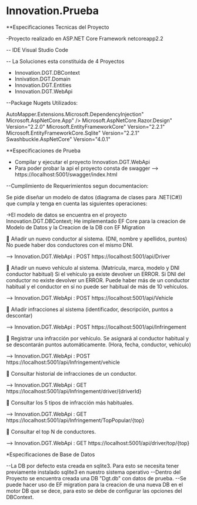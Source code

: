 # Innovation.Prueba

**Especificaciones Tecnicas del Proyecto

-Proyecto realizado en ASP.NET Core Framework netcoreapp2.2

-- IDE Visual Studio Code

-- La Soluciones esta constituida de 4 Proyectos

- Innovation.DGT.DBContext
- Innivation.DGT.Domain
- Innovation.DGT.Entities
- Innovation.DGT.WebApi

--Package Nugets Utilizados:


AutoMapper.Extensions.Microsoft.DependencyInjection" 
Microsoft.AspNetCore.App" />
Microsoft.AspNetCore.Razor.Design" Version="2.2.0" 
Microsoft.EntityFrameworkCore" Version="2.2.1"
Microsoft.EntityFrameworkCore.Sqlite" Version="2.2.1"
Swashbuckle.AspNetCore" Version="4.0.1" 


**Especificaciones de Prueba

- Compilar y ejecutar el proyecto Innovation.DGT.WebApi
- Para poder probar la api el proyecto consta de swagger --> https://localhost:5001/swagger/index.html


--Cumplimiento de Requerimientos segun documentacion:

Se pide diseñar un modelo de datos (diagrama de clases para .NET(C#)) que
cumpla y tenga en cuenta las siguientes operaciones:

->El modelo de datos se encuentra en el proyecto Innovation.DGT.DBContext; He implementado EF Core para la creacion de Modelo de Datos y la Creacion de la DB con EF Migration

 Añadir un nuevo conductor al sistema. (DNI, nombre y apellidos,
puntos) No puede haber dos conductores con el mismo DNI.

--> Innovation.DGT.WebApi : POST https://localhost:5001/api/Driver



 Añadir un nuevo vehículo al sistema. (Matrícula, marca, modelo y DNI
conductor habitual) Si el vehículo ya existe devolver un ERROR. Si DNI
del conductor no existe devolver un ERROR. Puede haber más de un
conductor habitual y el conductor en sí no puede ser habitual de más
de 10 vehículos.


--> Innovation.DGT.WebApi : POST https://localhost:5001/api/Vehicle


 Añadir infracciones al sistema (identificador, descripción, puntos a
descontar)

--> Innovation.DGT.WebApi : POST https://localhost:5001/api/Infringement


 Registrar una infracción por vehículo. Se asignará al conductor
habitual y se descontarán puntos automáticamente. (Hora, fecha,
conductor, vehículo)

--> Innovation.DGT.WebApi : POST https://localhost:5001/api/Infringement/vehicle

 Consultar historial de infracciones de un conductor.

--> Innovation.DGT.WebApi : GET https://localhost:5001/api/Infringement/driver/{driverId}

 Consultar los 5 tipos de infracción más habituales.

--> Innovation.DGT.WebApi : GET https://localhost:5001/api/Infringement/TopPopular/{top}

 Consultar el top N de conductores.

--> Innovation.DGT.WebApi : GET https://localhost:5001/api/driver/top/{top}



*Especificaciones de Base de Datos

--La DB por defecto esta creada en sqlite3. Para esto se necesita tener previamente instalado sqlite3 en nuestro sistema operativo
--Dentro del Proyecto se encuentra creada una DB "Dgt.db" con datos de prueba.
--Se puede hacer uso de EF migration para la creacion de una nueva DB en el motor DB que se dece, para esto se debe de configurar las opciones del DBContext.












